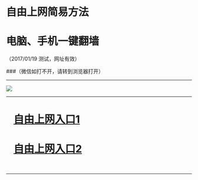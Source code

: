 ﻿# 自由上网简易方法

# 电脑、手机一键翻墙

（2017/01/19 测试，网址有效）


###（微信如打不开，请转到浏览器打开）


***

<img src="https://camo.githubusercontent.com/07011868a22e84e00b262f187bd20f8857cff2df/687474703a2f2f66712d313030312e6671313030332e696e666f2f7069632f796a66712d32303136313232356f6b2e706e67" /> 


***
# &nbsp;&nbsp; <a href="http://fqtz-1212.fqw99.tk " target="_blank">自由上网入口1</a>
# &nbsp;&nbsp; <a href="https://github.com/ogate/ogate/blob/master/README.md?0109" target="_blank">自由上网入口2</a>
﻿
***

